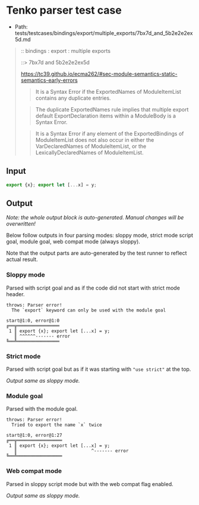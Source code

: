 # Tenko parser test case

- Path: tests/testcases/bindings/export/multiple_exports/7bx7d_and_5b2e2e2ex5d.md

> :: bindings : export : multiple exports
>
> ::> 7bx7d and 5b2e2e2ex5d
> 
> https://tc39.github.io/ecma262/#sec-module-semantics-static-semantics-early-errors
> 
> > It is a Syntax Error if the ExportedNames of ModuleItemList contains any duplicate entries.
> 
> > The duplicate ExportedNames rule implies that multiple export default ExportDeclaration items within a ModuleBody is a Syntax Error.
> 
> > It is a Syntax Error if any element of the ExportedBindings of ModuleItemList does not also occur in either the VarDeclaredNames of ModuleItemList, or the LexicallyDeclaredNames of ModuleItemList.


## Input


`````js
export {x}; export let [...x] = y;
`````

## Output

_Note: the whole output block is auto-generated. Manual changes will be overwritten!_

Below follow outputs in four parsing modes: sloppy mode, strict mode script goal, module goal, web compat mode (always sloppy).

Note that the output parts are auto-generated by the test runner to reflect actual result.

### Sloppy mode

Parsed with script goal and as if the code did not start with strict mode header.

`````
throws: Parser error!
  The `export` keyword can only be used with the module goal

start@1:0, error@1:0
╔══╦════════════════
 1 ║ export {x}; export let [...x] = y;
   ║ ^^^^^^------- error
╚══╩════════════════

`````

### Strict mode

Parsed with script goal but as if it was starting with `"use strict"` at the top.

_Output same as sloppy mode._

### Module goal

Parsed with the module goal.

`````
throws: Parser error!
  Tried to export the name `x` twice

start@1:0, error@1:27
╔══╦═════════════════
 1 ║ export {x}; export let [...x] = y;
   ║                            ^------- error
╚══╩═════════════════

`````


### Web compat mode

Parsed in sloppy script mode but with the web compat flag enabled.

_Output same as sloppy mode._
